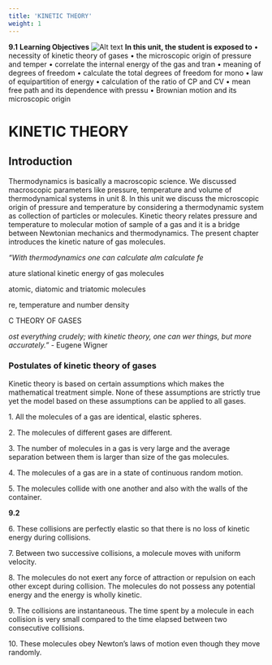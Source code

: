 ```yaml
---
title: 'KINETIC THEORY'
weight: 1
---
```

**9.1**
**Learning Objectives**
![Alt text](intro1.png)
**In this unit, the student is exposed to**
• necessity of kinetic theory of gases
• the microscopic origin of pressure and temper
• correlate the internal energy of the gas and tran
• meaning of degrees of freedom
• calculate the total degrees of freedom for mono
• law of equipartition of energy
• calculation of the ratio of CP and CV
• mean free path and its dependence with pressu
• Brownian motion and its microscopic origin
 
# KINETIC THEORY
 
## Introduction
 
 
Thermodynamics is basically a macroscopic science. We discussed macroscopic parameters like pressure, temperature and volume of thermodynamical systems in unit 8. In this unit we discuss the microscopic origin of pressure and temperature by considering a thermodynamic system as collection of particles or molecules. Kinetic theory relates pressure and temperature to molecular motion of sample of a gas and it is a bridge between Newtonian mechanics and thermodynamics. The present chapter introduces the kinetic nature of gas molecules.
 
 
 
 
 
_“With thermodynamics one can calculate alm calculate fe_  
 
ature slational kinetic energy of gas molecules
 
atomic, diatomic and triatomic molecules
 
re, temperature and number density
 
C THEORY OF GASES
 
_ost everything crudely; with kinetic theory, one can wer things, but more accurately.”_ \- Eugene Wigner
 
### Postulates of kinetic theory of gases
 
 
Kinetic theory is based on certain assumptions which makes the mathematical treatment simple. None of these assumptions are strictly true yet the model based on these assumptions can be applied to all gases.
 
1\. All the molecules of a gas are identical, elastic spheres.
 
2\. The molecules of different gases are different.
 
3\. The number of molecules in a gas is very large and the average separation between them is larger than size of the gas molecules.
 
4\. The molecules of a gas are in a state of continuous random motion.
 
5\. The molecules collide with one another and also with the walls of the container.
 
 
 
 
 
 
**9.2**
 
6\. These collisions are perfectly elastic so that there is no loss of kinetic energy during collisions.
 
7\. Between two successive collisions, a molecule moves with uniform velocity.
 
8\. The molecules do not exert any force of attraction or repulsion on each other except during collision. The molecules do not possess any potential energy and the energy is wholly kinetic.
 
9\. The collisions are instantaneous. The time spent by a molecule in each collision is very small compared to the time elapsed between two consecutive collisions.
 
10\. These molecules obey Newton’s laws of motion even though they move randomly.